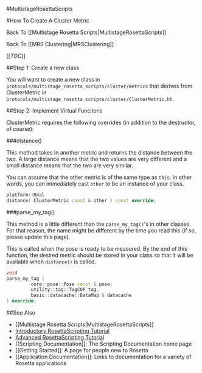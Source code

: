 #MultistageRosettaScripts

#How To Create A Cluster Metric

Back To [[Multistage Rosetta Scripts|MultistageRosettaScripts]]

Back To [[MRS Clustering|MRSClustering]]

[[_TOC_]]

##Step 1: Create a new class

You will want to create a new class in
`protocols/multistage_rosetta_scripts/cluster/metrics`
that derives from ClusterMetric in
`protocols/multistage_rosetta_scripts/cluster/ClusterMetric.hh`.

##Step 2: Implement Virtual Funcitons

ClusterMetric requires the following overrides
(in addition to the destructor, of course):

###distance()

This method takes in another metric and returns the distance between the two.
A large distance means that the two values are very different
and a small distance means that the two are very similar.

You can assume that the other metric is of the same type as `this`.
In other words, you can immediately cast `other` to be an instance of your class.

```c++
platform::Real
distance( ClusterMetric const & other ) const override;
```

###parse_my_tag()

This method is a little different than the `parse_my_tag()`'s in other classes.
For that reason, the name might be different by the time you read this
(if so, please update this page).

This is called when the pose is ready to be measured.
By the end of this function, the desired metric should
be stored in your class so that it will be available when `distance()` is called.

```c++
void
parse_my_tag (
	     core::pose::Pose const & pose,
	     utility::tag::TagCOP tag,
	     basic::datacache::DataMap & datacache
) override;
```

##See Also

* [[Multistage Rosetta Scripts|MultistageRosettaScripts]]
* [Introductory RosettaScripting Tutorial](https://www.rosettacommons.org/demos/latest/tutorials/scripting_with_rosettascripts/scripting_with_rosettascripts)
* [Advanced RosettaScripting Tutorial](https://www.rosettacommons.org/demos/latest/tutorials/advanced_scripting_with_rosettascripts/advanced_scripting_with_rosettascripts)
* [[Scripting Documentation]]: The Scripting Documentation home page
* [[Getting Started]]: A page for people new to Rosetta
* [[Application Documentation]]: Links to documentation for a variety of Rosetta applications
